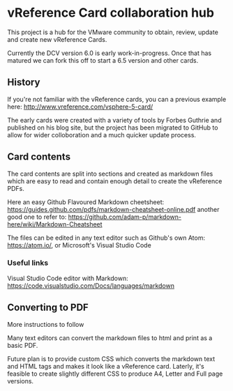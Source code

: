 # vReference Card collaboration hub
This project is a hub for the VMware community to obtain, review, update and create new vReference Cards. 

Currently the DCV version 6.0 is early work-in-progress. Once that has matured we can fork this off to start a 6.5 version and other cards.

## History
If you're not familiar with the vReference cards, you can a previous example here: http://www.vreference.com/vsphere-5-card/

The early cards were created with a variety of tools by Forbes Guthrie and published on his blog site, but the project has been migrated to GitHub to allow for wider colloboration and a much quicker update process.

## Card contents
The card contents are split into sections and created as markdown files which are easy to read and contain enough detail to create the vReference PDFs.

Here an easy Github Flavoured Markdown cheetsheet:
https://guides.github.com/pdfs/markdown-cheatsheet-online.pdf
another good one to refer to:
https://github.com/adam-p/markdown-here/wiki/Markdown-Cheatsheet

The files can be edited in any text editor such as Github's own Atom: https://atom.io/, or Microsoft's Visual Studio Code

### Useful links  
Visual Studio Code editor with Markdown:
https://code.visualstudio.com/Docs/languages/markdown


## Converting to PDF
More instructions to follow

Many text editors can convert the markdown files to html and print as a basic PDF.

Future plan is to provide custom CSS which converts the markdown text and HTML tags and makes it look like a vReference card. Laterly, it's feasible to create slightly different CSS to produce A4, Letter and Full page versions.

